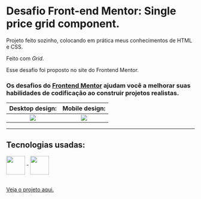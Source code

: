 # Desafio Front-end Mentor: Single price grid component.

Projeto feito sozinho, colocando em prática meus conhecimentos de HTML e CSS.

Feito com <em>Grid</em>.

Esse desafio foi proposto no site do Frontend Mentor.

### Os desafios do [Frontend Mentor](https://www.frontendmentor.io) ajudam você a melhorar suas habilidades de codificação ao construir projetos realistas. 

Desktop design:            |  Mobile design:
:-------------------------:|:-------------------------:
<img src="https://res.cloudinary.com/dz209s6jk/image/upload/v1558450849/Challenges/etoajz7nokwmphl1jonw.jpg">  |  <img src="https://res.cloudinary.com/dz209s6jk/image/upload/v1558450850/Challenges/cjwzdseazcmvcd0g2tsx.jpg">

---------------------------------------

## Tecnologias usadas:

<div>
  <img align = "center" width="50px" src = "https://cdn.jsdelivr.net/gh/devicons/devicon/icons/html5/html5-plain-wordmark.svg"> -
  <img align = "center" width="50px" src = "https://cdn.jsdelivr.net/gh/devicons/devicon/icons/css3/css3-plain-wordmark.svg">
</div>

<br>

<a href = "https://guilherme-goncalves-de-souza.github.io/Desafio_Front-end_Mentor.Single-price-grid-component/"> Veja o projeto aqui. </a>
